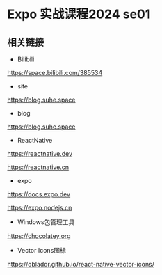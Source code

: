 # Expo 实战课程2024 se01

## 相关链接

- Bilibili

https://space.bilibili.com/385534

- site

https://blog.suhe.space

- blog

https://blog.suhe.space

- ReactNative

https://reactnative.dev

https://reactnative.cn

- expo

https://docs.expo.dev

https://expo.nodejs.cn

- Windows包管理工具

https://chocolatey.org

- Vector Icons图标

https://oblador.github.io/react-native-vector-icons/